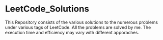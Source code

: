 # LeetCode_Solutions
This Repository consists of the various solutions to the numerous problems under various tags of LeetCode. All the problems are solved by me. The execution time and efficiency may vary with different apporaches.
